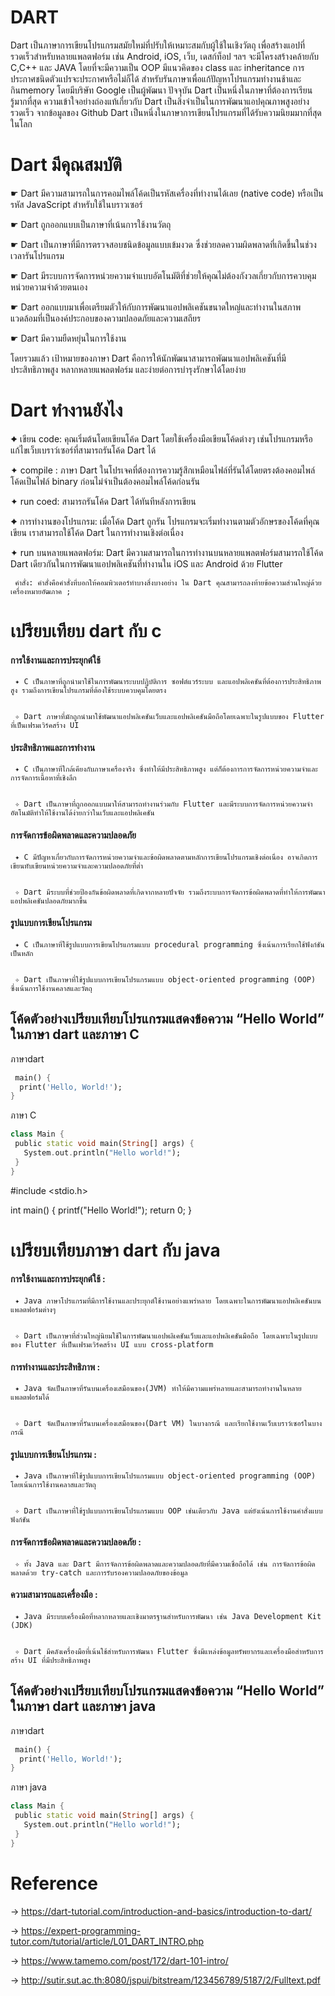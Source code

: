 # DART 
Dart เป็นภาษาการเขียนโปรแกรมสมัยใหม่ที่ปรับให้เหมาะสมกับผู้ใช้ในเชิงวัตถุ เพื่อสร้างแอปที่รวดเร็วสำหรับหลายแพลตฟอร์ม เช่น Android, iOS, เว็บ, เดสก์ท็อป ฯลฯ จะมีโครงสร้างคล้ายกับ C,C++ และ JAVA โดยที่จะมีความเป็น OOP มีแนวคิดของ class และ inheritance การประกาศชนิดตัวแปรจะประกาศหรือไม่ก็ได้ สำหรับรันภาษาเพื่อแก้ปัญหาโปรแกรมทำงานช้าและกินmemory โดยมีบริษัท Google เป็นผู้พัฒนา ปัจจุบัน Dart เป็นหนึ่งในภาษาที่ต้องการเรียนรู้มากที่สุด ความเข้าใจอย่างถ่องแท้เกี่ยวกับ Dart เป็นสิ่งจำเป็นในการพัฒนาแอปคุณภาพสูงอย่างรวดเร็ว จากข้อมูลของ Github Dart เป็นหนึ่งในภาษาการเขียนโปรแกรมที่ได้รับความนิยมมากที่สุดในโลก
# Dart มีคุณสมบัติ
  ☛ Dart มีความสามารถในการคอมไพล์โค้ดเป็นรหัสเครื่องที่ทำงานได้เลย (native code) หรือเป็นรหัส JavaScript สำหรับใช้ในบราวเซอร์

  
  ☛ Dart ถูกออกแบบเป็นภาษาที่เน้นการใช้งานวัตถุ

  
  ☛ Dart เป็นภาษาที่มีการตรวจสอบชนิดข้อมูลแบบเข้มงวด ซึ่งช่วยลดความผิดพลาดที่เกิดขึ้นในช่วงเวลารันโปรแกรม

  
  ☛ Dart มีระบบการจัดการหน่วยความจำแบบอัตโนมัติที่ช่วยให้คุณไม่ต้องกังวลเกี่ยวกับการควบคุมหน่วยความจำด้วยตนเอง

  
  ☛ Dart ออกแบบมาเพื่อเตรียมตัวให้กับการพัฒนาแอปพลิเคชันขนาดใหญ่และทำงานในสภาพแวดล้อมที่เป็นองค์ประกอบของความปลอดภัยและความเสถียร

  
  ☛ Dart มีความยืดหยุ่นในการใช้งาน

  
โดยรวมแล้ว เป้าหมายของภาษา Dart คือการให้นักพัฒนาสามารถพัฒนาแอปพลิเคชันที่มีประสิทธิภาพสูง หลากหลายแพลตฟอร์ม และง่ายต่อการบำรุงรักษาได้โดยง่าย

#  Dart ทํางานยังไง
  ✦ เขียน code: คุณเริ่มต้นโดยเขียนโค้ด Dart โดยใช้เครื่องมือเขียนโค้ดต่างๆ เช่นโปรแกรมหรือแก้ไขเว็บเบราว์เซอร์ที่สามารถรันโค้ด Dart ได้

  
   ✦ compile : ภาษา Dart ในโปรเจคที่ต้องการความรู้สึกเหมือนไฟล์ที่รันได้โดยตรงต้องคอมไพล์โค้ดเป็นไฟล์ binary ก่อนไม่จำเป็นต้องคอมไพล์โค้ดก่อนรัน

  
  ✦ run coed: สามารถรันโค้ด Dart ได้ทันทีหลังการเขียน 


  ✦ การทำงานของโปรแกรม: เมื่อโค้ด Dart ถูกรัน โปรแกรมจะเริ่มทำงานตามตัวอักษรของโค้ดที่คุณเขียน เราสามารถใช้โค้ด Dart ในการทำงานเชิงต่อเนื่อง

  
  ✦ run บนหลายแพลตฟอร์ม: Dart มีความสามารถในการทำงานบนหลายแพลตฟอร์มสามารถใช้โค้ด Dart เดียวกันในการพัฒนาแอปพลิเคชันที่ทำงานใน iOS และ Android ด้วย Flutter

     คำสั่ง: คำสั่งคือคำสั่งที่บอกให้คอมพิวเตอร์ทำบางสิ่งบางอย่าง ใน Dart คุณสามารถลงท้ายข้อความส่วนใหญ่ด้วยเครื่องหมายอัฒภาค ;

# เปรียบเทียบ dart กับ c
  ####  การใช้งานและการประยุกต์ใช้


     ✦ C เป็นภาษาที่ถูกนำมาใช้ในการพัฒนาระบบปฏิบัติการ ซอฟต์แวร์ระบบ และแอปพลิเคชันที่ต้องการประสิทธิภาพสูง รวมถึงการเขียนโปรแกรมที่ต้องใช้ระบบควบคุมโดยตรง 

   
     ✧ Dart ภาษาที่มักถูกนำมาใช้พัฒนาแอปพลิเคชันเว็บและแอปพลิเคชันมือถือโดยเฉพาะในรูปแบบของ Flutter ที่เป็นเฟรมเวิร์คสร้าง UI 

   

  #### ประสิทธิภาพและการทำงาน


     ✦ C เป็นภาษาที่ใกล้เคียงกับภาษาเครื่องจริง ซึ่งทำให้มีประสิทธิภาพสูง แต่ก็ต้องการการจัดการหน่วยความจำและการจัดการเนื้อหาที่เชิงลึก

   
     ✧ Dart เป็นภาษาที่ถูกออกแบบมาให้สามารถทำงานร่วมกับ Flutter และมีระบบการจัดการหน่วยความจำอัตโนมัติทำให้ใช้งานได้ง่ายกว่าในเว็บและแอปพลิเคชัน
     

  #### การจัดการข้อผิดพลาดและความปลอดภัย


     ✦ C มีปัญหาเกี่ยวกับการจัดการหน่วยความจำและข้อผิดพลาดตามหลักการเขียนโปรแกรมเชิงต่อเนื่อง อาจเกิดการเขียนทับเขียนหน่วยความจำและความปลอดภัยที่ต่ำ
   
   
     ✧ Dart มีระบบที่ช่วยป้องกันข้อผิดพลาดที่เกิดจากหลายปัจจัย รวมถึงระบบการจัดการข้อผิดพลาดที่ทำให้การพัฒนาแอปพลิเคชันปลอดภัยมากขึ้น



  #### รูปแบบการเขียนโปรแกรม


     ✦ C เป็นภาษาที่ใช้รูปแบบการเขียนโปรแกรมแบบ procedural programming ซึ่งเน้นการเรียกใช้ฟังก์ชันเป็นหลัก
  
   
     ✧ Dart เป็นภาษาที่ใช้รูปแบบการเขียนโปรแกรมแบบ object-oriented programming (OOP) ซึ่งเน้นการใช้งานคลาสและวัตถุ
  ## โค้ดตัวอย่างเปรียบเทียบโปรแกรมแสดงข้อความ “Hello World” ในภาษา dart และภาษา C
  ภาษาdart
    
```dart
 main() {
  print('Hello, World!');
}
```
ภาษา C
```dart
class Main {
 public static void main(String[] args) {
   System.out.println("Hello world!");
 }
}
```
#include <stdio.h>

int main() {
  printf("Hello World!");
  return 0;
}
# เปรียบเทียบภาษา dart กับ java 
#### การใช้งานและการประยุกต์ใช้ :


     ✦ Java ภาษาโปรแกรมที่มีการใช้งานและประยุกต์ใช้งานอย่างแพร่หลาย โดยเฉพาะในการพัฒนาแอปพลิเคชันบนแพลตฟอร์มต่างๆ 

   
     ✧ Dart เป็นภาษาที่ส่วนใหญ่นิยมใช้ในการพัฒนาแอปพลิเคชันเว็บและแอปพลิเคชันมือถือ โดยเฉพาะในรูปแบบของ Flutter ที่เป็นเฟรมเวิร์คสร้าง UI แบบ cross-platform

   
#### การทำงานและประสิทธิภาพ :


     ✦ Java จัดเป็นภาษาที่รันบนเครื่องเสมือนของ(JVM) ทำให้มีความแพร่หลายและสามารถทำงานในหลายแพลตฟอร์มได้

   
     ✧ Dart จัดเป็นภาษาที่รันบนเครื่องเสมือนของ(Dart VM) ในบางกรณี และเรียกใช้งานเว็บเบราว์เซอร์ในบางกรณี 
   
#### รูปแบบการเขียนโปรแกรม :


     ✦ Java เป็นภาษาที่ใช้รูปแบบการเขียนโปรแกรมแบบ object-oriented programming (OOP) โดยเน้นการใช้งานคลาสและวัตถุ

   
     ✧ Dart เป็นภาษาที่ใช้รูปแบบการเขียนโปรแกรมแบบ OOP เช่นเดียวกับ Java แต่ยังเน้นการใช้งานคำสั่งแบบฟังก์ชัน 

   
#### การจัดการข้อผิดพลาดและความปลอดภัย :


     ✧ ทั้ง Java และ Dart มีการจัดการข้อผิดพลาดและความปลอดภัยที่มีความเชื่อถือได้ เช่น การจัดการข้อผิดพลาดด้วย try-catch และการรับรองความปลอดภัยของข้อมูล

   
#### ความสามารถและเครื่องมือ :

     ✦ Java มีระบบเครื่องมือที่หลากหลายและเชิงมาตรฐานสำหรับการพัฒนา เช่น Java Development Kit (JDK) 

   
     ✧ Dart มีคลังเครื่องมือที่เน้นใช้สำหรับการพัฒนา Flutter ซึ่งมีแหล่งข้อมูลทรัพยากรและเครื่องมือสำหรับการสร้าง UI ที่มีประสิทธิภาพสูง

   ## โค้ดตัวอย่างเปรียบเทียบโปรแกรมแสดงข้อความ “Hello World” ในภาษา dart และภาษา java 
   ภาษาdart
```dart
 main() {
  print('Hello, World!');
}
```
ภาษา java
```dart
class Main {
 public static void main(String[] args) {
   System.out.println("Hello world!");
 }
}
```
# Reference
  → https://dart-tutorial.com/introduction-and-basics/introduction-to-dart/

  
  → https://expert-programming-tutor.com/tutorial/article/L01_DART_INTRO.php

  
  → https://www.tamemo.com/post/172/dart-101-intro/

  
  → http://sutir.sut.ac.th:8080/jspui/bitstream/123456789/5187/2/Fulltext.pdf

  
